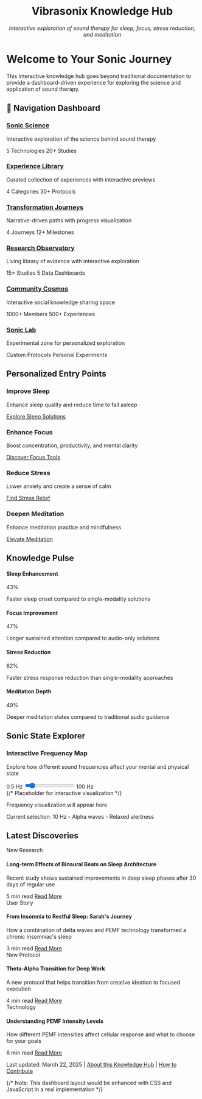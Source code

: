 <div style="text-align: center;">
  <h1>Vibrasonix Knowledge Hub</h1>
  <p><em>Interactive exploration of sound therapy for sleep, focus, stress reduction, and meditation</em></p>
</div>

# Welcome to Your Sonic Journey

This interactive knowledge hub goes beyond traditional documentation to provide a dashboard-driven experience for exploring the science and application of sound therapy.

## 🧭 Navigation Dashboard

<div className="dashboard-grid">
  <div className="dashboard-card">
    <h3><a href="sonic-science/index.md">Sonic Science</a></h3>
    <p>Interactive exploration of the science behind sound therapy</p>
    <div className="card-metrics">
      <span className="metric">5 Technologies</span>
      <span className="metric">20+ Studies</span>
    </div>
  </div>
  
  <div className="dashboard-card">
    <h3><a href="experience-library/index.md">Experience Library</a></h3>
    <p>Curated collection of experiences with interactive previews</p>
    <div className="card-metrics">
      <span className="metric">4 Categories</span>
      <span className="metric">30+ Protocols</span>
    </div>
  </div>
  
  <div className="dashboard-card">
    <h3><a href="transformation-journeys/index.md">Transformation Journeys</a></h3>
    <p>Narrative-driven paths with progress visualization</p>
    <div className="card-metrics">
      <span className="metric">4 Journeys</span>
      <span className="metric">12+ Milestones</span>
    </div>
  </div>
  
  <div className="dashboard-card">
    <h3><a href="research-observatory/index.md">Research Observatory</a></h3>
    <p>Living library of evidence with interactive exploration</p>
    <div className="card-metrics">
      <span className="metric">15+ Studies</span>
      <span className="metric">5 Data Dashboards</span>
    </div>
  </div>
  
  <div className="dashboard-card">
    <h3><a href="community-cosmos/index.md">Community Cosmos</a></h3>
    <p>Interactive social knowledge sharing space</p>
    <div className="card-metrics">
      <span className="metric">1000+ Members</span>
      <span className="metric">500+ Experiences</span>
    </div>
  </div>
  
  <div className="dashboard-card">
    <h3><a href="sonic-lab/index.md">Sonic Lab</a></h3>
    <p>Experimental zone for personalized exploration</p>
    <div className="card-metrics">
      <span className="metric">Custom Protocols</span>
      <span className="metric">Personal Experiments</span>
    </div>
  </div>
</div>

## Personalized Entry Points

<div className="goal-selector">
  <div className="goal-card">
    <h3>Improve Sleep</h3>
    <p>Enhance sleep quality and reduce time to fall asleep</p>
    <a href="experience-library/sleep-sanctuary/index.md" className="goal-button">Explore Sleep Solutions</a>
  </div>
  
  <div className="goal-card">
    <h3>Enhance Focus</h3>
    <p>Boost concentration, productivity, and mental clarity</p>
    <a href="experience-library/focus-forge/index.md" className="goal-button">Discover Focus Tools</a>
  </div>
  
  <div className="goal-card">
    <h3>Reduce Stress</h3>
    <p>Lower anxiety and create a sense of calm</p>
    <a href="experience-library/calm-compass/index.md" className="goal-button">Find Stress Relief</a>
  </div>
  
  <div className="goal-card">
    <h3>Deepen Meditation</h3>
    <p>Enhance meditation practice and mindfulness</p>
    <a href="experience-library/meditation-meridian/index.md" className="goal-button">Elevate Meditation</a>
  </div>
</div>

## Knowledge Pulse

<div className="metrics-dashboard">
  <div className="metric-card">
    <h4>Sleep Enhancement</h4>
    <div className="metric-value">43%</div>
    <p>Faster sleep onset compared to single-modality solutions</p>
  </div>
  
  <div className="metric-card">
    <h4>Focus Improvement</h4>
    <div className="metric-value">47%</div>
    <p>Longer sustained attention compared to audio-only solutions</p>
  </div>
  
  <div className="metric-card">
    <h4>Stress Reduction</h4>
    <div className="metric-value">62%</div>
    <p>Faster stress response reduction than single-modality approaches</p>
  </div>
  
  <div className="metric-card">
    <h4>Meditation Depth</h4>
    <div className="metric-value">49%</div>
    <p>Deeper meditation states compared to traditional audio guidance</p>
  </div>
</div>

## Sonic State Explorer

<div className="frequency-explorer">
  <h3>Interactive Frequency Map</h3>
  <p>Explore how different sound frequencies affect your mental and physical state</p>
  <div className="frequency-slider">
    <span>0.5 Hz</span>
    <input type="range" min="0.5" max="100" value="10" className="slider" id="frequencyRange" />
    <span>100 Hz</span>
  </div>
  
  <div className="frequency-visualization">
    {/* Placeholder for interactive visualization */}
    <div className="placeholder-viz">
      <p>Frequency visualization will appear here</p>
      <p>Current selection: <span id="currentFrequency">10 Hz</span> - <span id="frequencyState">Alpha waves - Relaxed alertness</span></p>
    </div>
  </div>
</div>

## Latest Discoveries

<div className="content-cards">
  <div className="content-card">
    <span className="content-tag">New Research</span>
    <h4>Long-term Effects of Binaural Beats on Sleep Architecture</h4>
    <p>Recent study shows sustained improvements in deep sleep phases after 30 days of regular use</p>
    <div className="content-meta">
      <span>5 min read</span>
      <a href="research-observatory/science-simplified/binaural-sleep-study.md">Read More</a>
    </div>
  </div>
  
  <div className="content-card">
    <span className="content-tag">User Story</span>
    <h4>From Insomnia to Restful Sleep: Sarah's Journey</h4>
    <p>How a combination of delta waves and PEMF technology transformed a chronic insomniac's sleep</p>
    <div className="content-meta">
      <span>3 min read</span>
      <a href="community-cosmos/success-constellation/sarahs-story.md">Read More</a>
    </div>
  </div>
  
  <div className="content-card">
    <span className="content-tag">New Protocol</span>
    <h4>Theta-Alpha Transition for Deep Work</h4>
    <p>A new protocol that helps transition from creative ideation to focused execution</p>
    <div className="content-meta">
      <span>4 min read</span>
      <a href="experience-library/focus-forge/theta-alpha-protocol.md">Read More</a>
    </div>
  </div>
  
  <div className="content-card">
    <span className="content-tag">Technology</span>
    <h4>Understanding PEMF Intensity Levels</h4>
    <p>How different PEMF intensities affect cellular response and what to choose for your goals</p>
    <div className="content-meta">
      <span>6 min read</span>
      <a href="sonic-science/technology-nexus/pemf-intensity-guide.md">Read More</a>
    </div>
  </div>
</div>

<div className="dashboard-footer">
  <p>Last updated: March 22, 2025 | <a href="about.md">About this Knowledge Hub</a> | <a href="contribute.md">How to Contribute</a></p>
</div>

{/* Note: This dashboard layout would be enhanced with CSS and JavaScript in a real implementation */}
